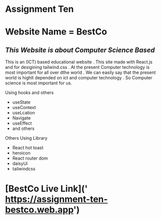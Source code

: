 # **Assignment Ten**
# Website Name = BestCo
 _This Website is about Computer Science Based_
---

This is an (ICT) based educational website . This site made with React.js and for desigining tailwind.css . At the present Computer technology is most important for all over dthe world . We can easily say that the present world is highlt depended on ict and computer technology . So Computer science is most important for us.

 Using hooks and others

* useState
* useContext
* useLcation
* Navigate
* useEffect
* and others

 Others Using Library

* React hot toast
* heroicon
* React router dom
* daisyUi
* tailwindcss


# [BestCo Live Link](' https://assignment-ten-bestco.web.app')